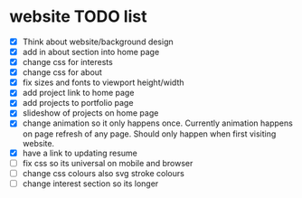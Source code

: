 # website TODO list 
- [x] Think about website/background design
- [x] add in about section into home page
- [x] change css for interests
- [x] change css for about 
- [x] fix sizes and fonts to viewport height/width
- [x] add project link to home page
- [x] add projects to portfolio page
- [x] slideshow of projects on home page
- [x] change animation so it only happens once. Currently animation happens on page refresh of any page. Should only happen when first visiting website. 
- [x] have a link to updating resume
- [ ] fix css so its universal on mobile and browser
- [ ] change css colours also svg stroke colours
- [ ] change interest section so its longer
